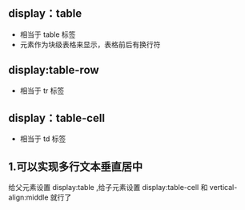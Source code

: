 ## display：table 
  - 相当于 table 标签
  - 元素作为块级表格来显示，表格前后有换行符
## display:table-row 
  - 相当于 tr 标签
## display：table-cell 
  - 相当于 td 标签


## 1.可以实现多行文本垂直居中 

 给父元素设置 display:table ,给子元素设置 display:table-cell 和 vertical-align:middle 就行了